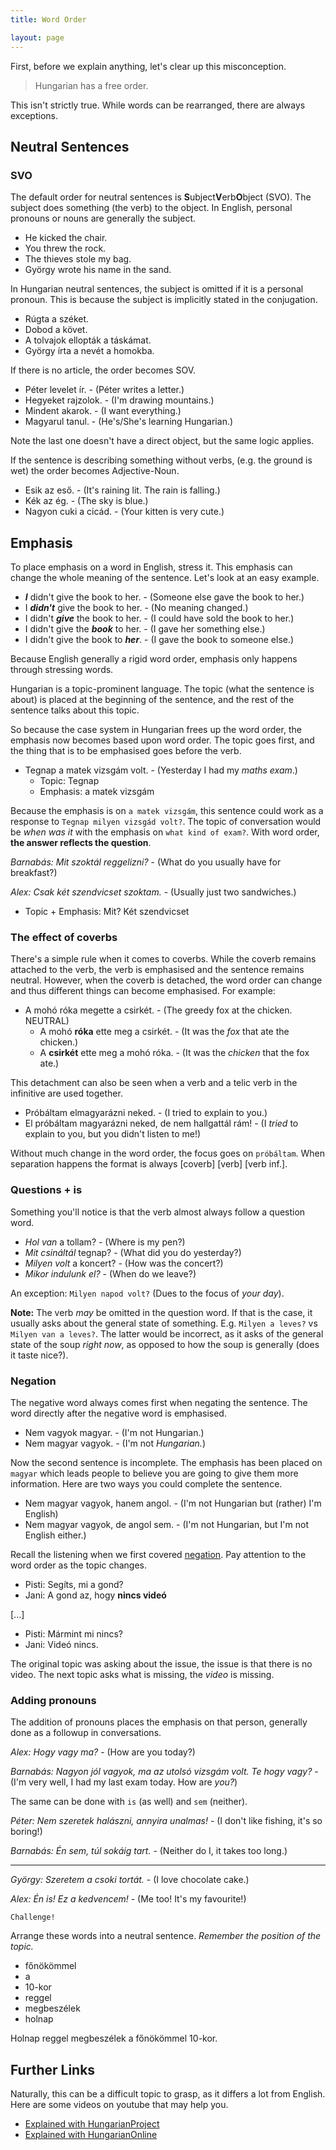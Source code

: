 ```yaml
---
title: Word Order

layout: page
---
```


First, before we explain anything, let's clear up this misconception.

> Hungarian has a free order.

This isn't strictly true. While words can be rearranged, there are always exceptions.

## Neutral Sentences

### SVO

The default order for neutral sentences is **S**ubject**V**erb**O**bject (SVO). The subject does something (the verb) to the object. In English, personal pronouns or nouns are generally the subject.

* He kicked the chair.
* You threw the rock.
* The thieves stole my bag.
* György wrote his name in the sand.

In Hungarian neutral sentences, the subject is omitted if it is a personal pronoun. This is because the subject is implicitly stated in the conjugation.

* Rúgta a széket.
* Dobod a követ.
* A tolvajok ellopták a táskámat.
* György írta a nevét a homokba.

If there is no article, the order becomes SOV.

* Péter levelet ír. - (Péter writes a letter.)
* Hegyeket rajzolok. - (I'm drawing mountains.)
* Mindent akarok. - (I want everything.)
* Magyarul tanul. - (He's/She's learning Hungarian.)

Note the last one doesn't have a direct object, but the same logic applies.

If the sentence is describing something without verbs, (e.g. the ground is wet) the order becomes Adjective-Noun.

* Esik az eső. - (It's raining lit. The rain is falling.)
* Kék az ég. - (The sky is blue.)
* Nagyon cuki a cicád. - (Your kitten is very cute.)

## Emphasis

To place emphasis on a word in English, stress it. This emphasis can change the whole meaning of the sentence. Let's look at an easy example.

* ***I*** didn't give the book to her. - (Someone else gave the book to her.)
* I ***didn't*** give the book to her. - (No meaning changed.)
* I didn't ***give*** the book to her. - (I could have sold the book to her.)
* I didn't give the ***book*** to her. - (I gave her something else.)
* I didn't give the book to ***her***. - (I gave the book to someone else.)

Because English generally a rigid word order, emphasis only happens through stressing words.

Hungarian is a topic-prominent language. The topic (what the sentence is about) is placed at the beginning of the sentence, and the rest of the sentence talks about this topic.

So because the case system in Hungarian frees up the word order, the emphasis now becomes based upon word order. The topic goes first, and the thing that is to be emphasised goes before the verb.

* Tegnap a matek vizsgám volt. - (Yesterday I had my *maths exam*.)
  - Topic: Tegnap
  - Emphasis: a matek vizsgám
  
Because the emphasis is on `a matek vizsgám`, this sentence could work as a response to `Tegnap milyen vizsgád volt?`. The topic of conversation would be *when was it* with the emphasis on `what kind of exam?`. With word order, **the answer reflects the question**.

*Barnabás: Mit szoktál reggelizni?* - (What do you usually have for breakfast?)

*Alex: Csak két szendvicset szoktam.* - (Usually just two sandwiches.)

* Topic + Emphasis: Mit? Két szendvicset

### The effect of coverbs

There's a simple rule when it comes to coverbs. While the coverb remains attached to the verb, the verb is emphasised and the sentence remains neutral. However, when the coverb is detached, the word order can change and thus different things can become emphasised. For example:

* A mohó róka megette a csirkét. - (The greedy fox at the chicken. NEUTRAL)
  - A mohó **róka** ette meg a csirkét. - (It was the *fox* that ate the chicken.)
  - A **csirkét** ette meg a mohó róka.  - (It was the *chicken* that the fox ate.)
  
This detachment can also be seen when a verb and a telic verb in the infinitive are used together.

* Próbáltam elmagyarázni neked. - (I tried to explain to you.)
* El próbáltam magyarázni neked, de nem hallgattál rám! - (I *tried* to explain to you, but you didn't listen to me!)

Without much change in the word order, the focus goes on `próbáltam`. When separation happens the format is always [coverb] [verb] [verb inf.].

### Questions + is

Something you'll notice is that the verb almost always follow a question word.

* *Hol van* a tollam? - (Where is my pen?)
* *Mit csináltál* tegnap? - (What did you do yesterday?)
* *Milyen volt* a koncert? - (How was the concert?)
* *Mikor indulunk el?* - (When do we leave?)

An exception: `Milyen napod volt?` (Dues to the focus of *your day*).

**Note:** The verb *may* be omitted in the question word. If that is the case, it usually asks about the general state of something. E.g. `Milyen a leves?` vs `Milyen van a leves?`. The latter would be incorrect, as it asks of the general state of the soup *right now*, as opposed to how the soup is generally (does it taste nice?).

### Negation

The negative word always comes first when negating the sentence. The word directly after the negative word is emphasised.

* Nem vagyok magyar. - (I'm not Hungarian.)
* Nem magyar vagyok. - (I'm not *Hungarian.*)

Now the second sentence is incomplete. The emphasis has been placed on `magyar` which leads people to believe you are going to give them more information. Here are two ways you could complete the sentence.

* Nem magyar vagyok, hanem angol. - (I'm not Hungarian but (rather) I'm English)
* Nem magyar vagyok, de angol sem. - (I'm not Hungarian, but I'm not English either.)

Recall the listening when we first covered [negation](https://magyartanulas.github.io/infinitive_negation/). Pay attention to the word order as the topic changes.

* Pisti: Segíts, mi a gond?
* Jani: A gond az, hogy **nincs videó**

[...]

* Pisti: Mármint mi nincs?
* Jani: Videó nincs.

The original topic was asking about the issue, the issue is that there is no video. The next topic asks what is missing, the *video* is missing.

### Adding pronouns

The addition of pronouns places the emphasis on that person, generally done as a followup in conversations.

*Alex: Hogy vagy ma?* - (How are you today?)

*Barnabás: Nagyon jól vagyok, ma az utolsó vizsgám volt. Te hogy vagy?* - (I'm very well, I had my last exam today. How are *you?*)

The same can be done with `is` (as well) and `sem` (neither).

*Péter: Nem szeretek halászni, annyira unalmas!* - (I don't like fishing, it's so boring!)

*Barnabás: Én sem, túl sokáig tart.* - (Neither do I, it takes too long.)

---

*György: Szeretem a csoki tortát.* - (I love chocolate cake.)

*Alex: Én is! Ez a kedvencem!* - (Me too! It's my favourite!)

`Challenge!`

Arrange these words into a neutral sentence. *Remember the position of the topic.*

* főnökömmel
* a
* 10-kor
* reggel
* megbeszélek
* holnap

<span class="spoiler">Holnap reggel megbeszélek a főnökömmel 10-kor.</span>

## Further Links

Naturally, this can be a difficult topic to grasp, as it differs a lot from English. Here are some videos on youtube that may help you.

* [Explained with HungarianProject](https://www.youtube.com/watch?v=iYT7Cju3ZX4&t=611s)
* [Explained with HungarianOnline](https://www.youtube.com/watch?v=o54E33Rw9Sk&t=4s)


